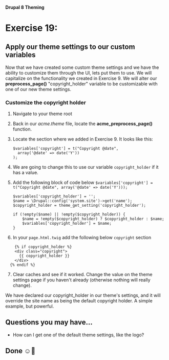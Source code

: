 #### Drupal 8 Theming

# Exercise 19: 

## Apply our theme settings to our custom variables

Now that we have created some custom theme settings and we have the ability to customize them through the UI, lets put them to use. We will capitalize on the functionality we created in Exercise 9. We will alter our **preprocess_page()** "copyright_holder" variable to be customizable with one of our new theme settings.

### Customize the copyright holder

1. Navigate to your theme root

2. Back in our _acme.theme_ file, locate the **acme\_preprocess\_page()** function.

3. Locate the section where we added in Exercise 9. It looks like this:
	
	```
   $variables['copyright'] = t("Copyright @date",
      array('@date' => date('Y'))
    );
	```
4. We are going to change this to use our variable `copyright_holder` if it has a value.

5. Add the following block of code below ```$variables['copyright'] = t("Copyright @date", array('@date' => date('Y')));```
	
	```
	$variables['copyright_holder'] = '';
	$name = \Drupal::config('system.site')->get('name');
	$copyright_holder = theme_get_setting('copyright_holder');
	
	if (!empty($name) || !empty($copyright_holder)) {
		$name = !empty($copyright_holder) ? $copyright_holder : $name;
		$variables['copyright_holder'] = $name;
	}
	```
6. In your `page.html.twig` add the following below `copyright` section
```
    {% if copyright_holder %}
    <div class="copyright">
      {{ copyright_holder }}
    </div>
  {% endif %}
  ```
  
7. Clear caches and see if it worked. Change the value on the theme settings page if you haven't already (otherwise nothing will really change).

We have declared our copyright_holder in our theme's settings, and it will override the site name as being the default copyright holder. A simple example, but powerful.

## Questions you may have...
+ How can I get one of the default theme settings, like the logo?


## Done ☺
